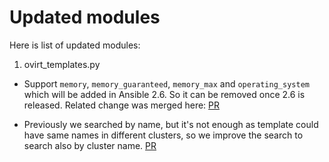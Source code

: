 Updated modules
===============

Here is list of updated modules:

1. ovirt_templates.py

- Support `memory`, `memory_guaranteed`, `memory_max` and `operating_system`
  which will be added in Ansible 2.6. So it can be removed once 2.6 is
  released. Related change was merged here: [PR](https://github.com/ansible/ansible/pull/38211)

- Previously we searched by name, but it's not enough as template could have
  same names in different clusters, so we improve the search to search also
  by cluster name. [PR](https://github.com/ansible/ansible/pull/40934)
